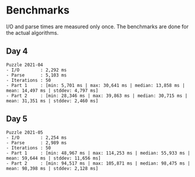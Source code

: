 # Benchmarks

I/O and parse times are measured only once. The benchmarks are done for the actual algorithms.

## Day 4

```
Puzzle 2021-04
- I/O        : 2,292 ms
- Parse      : 5,103 ms
- Iterations : 50
- Part 1     : [min: 5,701 ms | max: 30,641 ms | median: 13,858 ms | mean: 14,497 ms | stddev: 4,797 ms]
- Part 2     : [min: 28,346 ms | max: 39,863 ms | median: 30,715 ms | mean: 31,351 ms | stddev: 2,460 ms]
```

## Day 5

```
Puzzle 2021-05
- I/O        : 2,254 ms
- Parse      : 2,989 ms
- Iterations : 50
- Part 1     : [min: 48,967 ms | max: 114,253 ms | median: 55,933 ms | mean: 59,644 ms | stddev: 11,656 ms]
- Part 2     : [min: 94,517 ms | max: 105,871 ms | median: 98,475 ms | mean: 98,398 ms | stddev: 2,128 ms]
```
